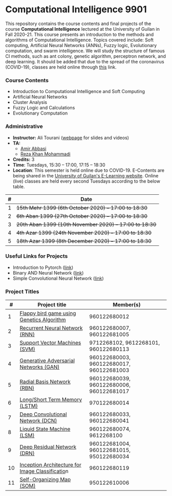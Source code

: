 # Computational Intelligence 9901
This repository contains the course contents and final projects of the course **Computational Intelligence** lectured at the University of Guilan in Fall 2020-21. This course presents an introduction to the methods and algorithms of Computational Intelligence. Topics covered include: Soft computing, Artificial Neural Networks (ANNs), Fuzzy logic, Evolutionary computation, and swarm intelligence. We will study the structure of famous CI methods, such as ant colony, genetic algorithm, perceptron network, and deep learning. It should be added that due to the spread of the coronavirus (COVID-19), classes are held online through [this](https://ecent.guilan.ac.ir/ "this") link. 

### Course Contents
- Introduction to Computational Intelligence and Soft Computing
- Artificial Neural Networks
- Cluster Analysis
- Fuzzy Logic and Calculations
- Evolutionary Computation

### Administrative
- **Instructor:** Ali Tourani ([webpage](http://alitourani.ir/downloadable-files/ "webpage") for slides and videos)
- **TA:**
	- [Amir Abbasi](mailto:amir.abbasi.rose@gmail.com "Amir Abbasi")
	- [Reza Khan Mohammadi](https://ledengary.github.io/ "Reza Khan Mohammadi")
- **Credits:** 3
- **Time**: Tuesdays, 15:30 – 17:00, 17:15 – 18:30
- **Location**: This semester is held online due to COVID-19. E-Contents are being shared in the [University of Guilan's E-Learning website](https://ecent2.guilan.ac.ir/ "University of Guilan's E-Learning website"). Online (live) classes are held every second Tuesdays according to the below table.

| # | Date |
| ------------ | ------------ |
| 1 | ~~15th Mehr 1399 (6th October 2020) – 17:00 to 18:30~~ |
| 2 | ~~6th Aban 1399 (27th October 2020) – 17:00 to 18:30~~ |
| 3 | ~~20th Aban 1399 (10th November 2020) – 17:00 to 18:30~~ |
| 4 | ~~4th Azar 1399 (24th November 2020) – 17:00 to 18:30~~ |
| 5 | ~~18th Azar 1399 (8th December 2020) – 17:00 to 18:30~~ |


### Useful Links for Projects
- Introduction to Pytorch ([link](https://www.aparat.com/v/EMw10?playlist=648957 "link"))
- Binary AND Neural Network ([link](https://colab.research.google.com/drive/1uXsT5gbKNawp1QBRy03FhN0KQmW_KRZN?usp=sharing "link"))
- Simple Convolutional Neural Network ([link](https://colab.research.google.com/drive/13IZ7Z0SEkx2ikEE5sNGm3NQbcKlOxaG7?usp=sharing "link"))


### Project Titles
| # | Project title | Member(s) |
| ------------ | ------------ | ------------ |
| 1 | [Flappy bird game using Genetics Algorithm](https://github.com/alitourani/computational-intelligence-class-9901/tree/master/G01-Genetic-Algorithm-Flappy-Bird "Flappy bird game using Genetics Algorithm") | 960122680012 |
| 2 | [Recurrent Neural Network (RNN)](https://github.com/alitourani/computational-intelligence-class-9901/tree/master/G02-Recurrent-Neural-Network "Recurrent Neural Network (RNN)") | 960122680007, 960122681005 |
| 3 | [Support Vector Machines (SVM)](https://github.com/alitourani/computational-intelligence-class-9901/tree/master/G03-Support-Vector-Machine "Support Vector Machines (SVM)") | 9712268102, 9612268101, 960122680113 |
| 4 | [Generative Adversarial Networks (GAN)](https://github.com/alitourani/computational-intelligence-class-9901/tree/master/G04-Generative-Adversarial-Networks "Generative Adversarial Networks (GAN)") | 960122680003, 960122680017, 960122681003 |
| 5 | [Radial Basis Network (RBN)](https://github.com/alitourani/computational-intelligence-class-9901/tree/master/G05-Radial-Basis-Network "Radial Basis Network (RBN)") | 960122680039, 960122680006, 960122681017 |
| 6 | [Long/Short Term Memory (LSTM)](https://github.com/alitourani/computational-intelligence-class-9901/tree/master/G06-Long-Short-Term-Memory "Long/Short Term Memory (LSTM)") | 970122680014 |
| 7 | [Deep Convolutional Network (DCN)](https://github.com/alitourani/computational-intelligence-class-9901/tree/master/G07-Deep-Convolutional-Network "Deep Convolutional Network (DCN)") | 960122680033, 960122680041 |
| 8 | [Liquid State Machine (LSM)](https://github.com/alitourani/computational-intelligence-class-9901/tree/master/G08-Liquid-State-Machine "Liquid State Machine (LSM)") | 960122680074, 9612268100 |
| 9 | [Deep Residual Network (DRN)](https://github.com/alitourani/computational-intelligence-class-9901/tree/master/G09-Deep-Residual-Network "Deep Residual Network (DRN)") | 960122681004, 960122681015, 950122680034 |
| 10 | [Inception Architecture for Image Classificatio](https://github.com/alitourani/computational-intelligence-class-9901/tree/master/G10-Inception-Architecture-Image-Classification "Inception Architecture for Image Classificatio")n | 960122680119 |
| 11 | [Self-Organizing Map (SOM)](https://github.com/alitourani/computational-intelligence-class-9901/tree/master/G11-Self-Organizing-Map "Self-Organizing Map (SOM)") | 950122610006 |
